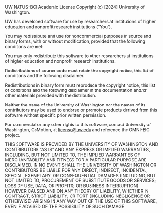 UW NATUS-BCI Academic License Copyright (c) [2024] University of Washington.

UW has developed software for use by researchers at institutions of higher education and nonprofit research institutions (“You”).

You may redistribute and use for noncommercial purposes in source and binary forms, with or without modification, provided that the following conditions are met:

You may only redistribute this software to other researchers at institutions of higher education and nonprofit research institutions.

Redistributions of source code must retain the copyright notice, this list of conditions and the following disclaimer.

Redistributions in binary form must reproduce the copyright notice, this list of conditions and the following disclaimer in the documentation and/or other materials provided with the distribution.

Neither the name of the University of Washington nor the names of its contributors may be used to endorse or promote products derived from this software without specific prior written permission.

For commercial or any other rights to this software, contact University of Washington, CoMotion, at license@uw.edu and reference the OMNI-BIC project.

THIS SOFTWARE IS PROVIDED BY THE UNIVERSITY OF WASHINGTON AND CONTRIBUTORS “AS IS” AND ANY EXPRESS OR IMPLIED WARRANTIES, INCLUDING, BUT NOT LIMITED TO, THE IMPLIED WARRANTIES OF MERCHANTABILITY AND FITNESS FOR A PARTICULAR PURPOSE ARE DISCLAIMED. IN NO EVENT SHALL THE UNIVERSITY OF WASHINGTON OR CONTRIBUTORS BE LIABLE FOR ANY DIRECT, INDIRECT, INCIDENTAL, SPECIAL, EXEMPLARY, OR CONSEQUENTIAL DAMAGES (INCLUDING, BUT NOT LIMITED TO, PROCUREMENT OF SUBSTITUTE GOODS OR SERVICES; LOSS OF USE, DATA, OR PROFITS; OR BUSINESS INTERRUPTION) HOWEVER CAUSED AND ON ANY THEORY OF LIABILITY, WHETHER IN CONTRACT, STRICT LIABILITY, OR TORT (INCLUDING NEGLIGENCE OR OTHERWISE) ARISING IN ANY WAY OUT OF THE USE OF THIS SOFTWARE, EVEN IF ADVISED OF THE POSSIBILITY OF SUCH DAMAGE
